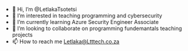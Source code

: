 - 👋 Hi, I’m @LetlakaTsotetsi
- 👀 I’m interested in teaching programming and cybersecurity
- 🌱 I’m currently learning Azure Security Engineer Associate
- 💞️ I’m looking to collaborate on programming fundemantals teaching projects
- 📫 How to reach me Letlaka@Ltttech.co.za

<!---
LetlakaTsotetsi/LetlakaTsotetsi is a ✨ special ✨ repository because its `README.md` (this file) appears on your GitHub profile.
You can click the Preview link to take a look at your changes.
--->
